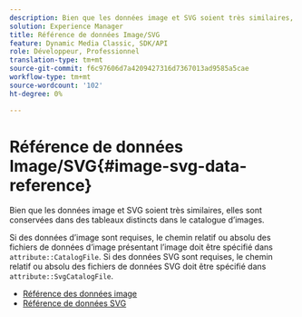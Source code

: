 ```yaml
---
description: Bien que les données image et SVG soient très similaires, elles sont conservées dans des tableaux distincts dans le catalogue d’images.
solution: Experience Manager
title: Référence de données Image/SVG
feature: Dynamic Media Classic, SDK/API
role: Développeur, Professionnel
translation-type: tm+mt
source-git-commit: f6c97606d7a4209427316d7367013ad9585a5cae
workflow-type: tm+mt
source-wordcount: '102'
ht-degree: 0%

---
```



# Référence de données Image/SVG{#image-svg-data-reference}

Bien que les données image et SVG soient très similaires, elles sont conservées dans des tableaux distincts dans le catalogue d’images.

Si des données d’image sont requises, le chemin relatif ou absolu des fichiers de données d’image présentant l’image doit être spécifié dans `attribute::CatalogFile`. Si des données SVG sont requises, le chemin relatif ou absolu des fichiers de données SVG doit être spécifié dans `attribute::SvgCatalogFile`.

* [Référence des données image](c-image-data-reference/c-image-data-reference.md)
* [Référence de données SVG](c-svg-data-reference/c-svg-data-reference.md)
